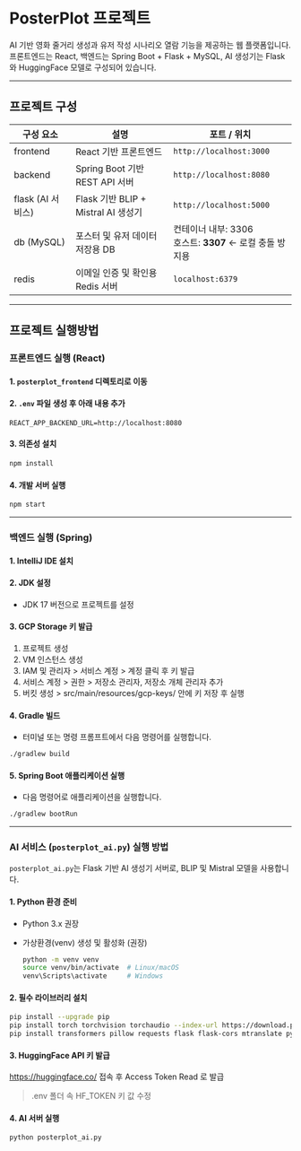 # PosterPlot 프로젝트

AI 기반 영화 줄거리 생성과 유저 작성 시나리오 열람 기능을 제공하는 웹 플랫폼입니다.  
프론트엔드는 React, 백엔드는 Spring Boot + Flask + MySQL, AI 생성기는 Flask와 HuggingFace 모델로 구성되어 있습니다.

---

## 프로젝트 구성

| 구성 요소        | 설명                                   | 포트 / 위치                   |
|-----------------|--------------------------------------|------------------------------|
| frontend        | React 기반 프론트엔드                   | `http://localhost:3000`        |
| backend         | Spring Boot 기반 REST API 서버          | `http://localhost:8080`         |
| flask (AI 서비스) | Flask 기반 BLIP + Mistral AI 생성기    | `http://localhost:5000`         |
| db (MySQL)      | 포스터 및 유저 데이터 저장용 DB          | 컨테이너 내부: 3306<br>호스트: **3307** ← 로컬 충돌 방지용 |
| redis           | 이메일 인증 및 확인용 Redis 서버         | `localhost:6379`       |

---

## 프로젝트 실행방법

### 프론트엔드 실행 (React)

#### 1. `posterplot_frontend` 디렉토리로 이동

#### 2. `.env` 파일 생성 후 아래 내용 추가

   ```env
   REACT_APP_BACKEND_URL=http://localhost:8080
   ```

#### 3. 의존성 설치

   ```bash
   npm install
   ```

#### 4. 개발 서버 실행

   ```bash
   npm start
   ```


---

### 백엔드 실행 (Spring)

#### 1. IntelliJ IDE 설치

#### 2. JDK 설정

- JDK 17 버전으로 프로젝트를 설정

#### 3. GCP Storage 키 발급

 1. 프로젝트 생성
 2. VM 인스턴스 생성
 3. IAM 및 관리자 > 서비스 계정 > 계정 클릭 후 키 발급
 4. 서비스 계정 > 권한 > 저장소 관리자, 저장소 개체 관리자 추가
 5. 버킷 생성 > src/main/resources/gcp-keys/ 안에 키 저장 후 실행


#### 4. Gradle 빌드

- 터미널 또는 명령 프롬프트에서 다음 명령어를 실행합니다.

```bash
./gradlew build
```

#### 5. Spring Boot 애플리케이션 실행

- 다음 명령어로 애플리케이션을 실행합니다.

```bash
./gradlew bootRun
```

---

### AI 서비스 (`posterplot_ai.py`) 실행 방법

`posterplot_ai.py`는 Flask 기반 AI 생성기 서버로, BLIP 및 Mistral 모델을 사용합니다.

#### 1. Python 환경 준비

- Python 3.x 권장  
- 가상환경(venv) 생성 및 활성화 (권장)  

   ```bash
   python -m venv venv
   source venv/bin/activate  # Linux/macOS
   venv\Scripts\activate     # Windows
   ```

#### 2. 필수 라이브러리 설치  

```bash
pip install --upgrade pip
pip install torch torchvision torchaudio --index-url https://download.pytorch.org/whl/cpu
pip install transformers pillow requests flask flask-cors mtranslate python-dotenv
```

#### 3. HuggingFace API 키 발급
 https://huggingface.co/ 접속 후 Access Token Read 로 발급
 > .env 폴더 속 HF_TOKEN 키 값 수정 

#### 4. AI 서버 실행  

```bash
python posterplot_ai.py
```



